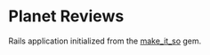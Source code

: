 # Planet Reviews

Rails application initialized from the [make_it_so](https://github.com/LaunchAcademy/make_it_so) gem.
